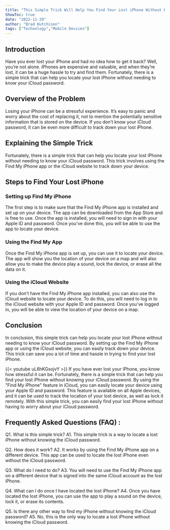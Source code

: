 ```yaml
---
title: "This Simple Trick Will Help You Find Your Lost iPhone Without Knowing Your iCloud Password!"
ShowToc: true 
date: "2022-11-29"
author: "Brad Hutchison" 
tags: ["Technology","Mobile Devices"]
---
```

## Introduction

Have you ever lost your iPhone and had no idea how to get it back? Well, you’re not alone. iPhones are expensive and valuable, and when they’re lost, it can be a huge hassle to try and find them. Fortunately, there is a simple trick that can help you locate your lost iPhone without needing to know your iCloud password. 

## Overview of the Problem

Losing your iPhone can be a stressful experience. It’s easy to panic and worry about the cost of replacing it, not to mention the potentially sensitive information that is stored on the device. If you don’t know your iCloud password, it can be even more difficult to track down your lost iPhone. 

## Explaining the Simple Trick

Fortunately, there is a simple trick that can help you locate your lost iPhone without needing to know your iCloud password. This trick involves using the Find My iPhone app or the iCloud website to track down your device. 

## Steps to Find Your Lost iPhone

### Setting up Find My iPhone

The first step is to make sure that the Find My iPhone app is installed and set up on your device. The app can be downloaded from the App Store and is free to use. Once the app is installed, you will need to sign in with your Apple ID and password. Once you’ve done this, you will be able to use the app to locate your device. 

### Using the Find My App

Once the Find My iPhone app is set up, you can use it to locate your device. The app will show you the location of your device on a map and will also allow you to make the device play a sound, lock the device, or erase all the data on it. 

### Using the iCloud Website

If you don’t have the Find My iPhone app installed, you can also use the iCloud website to locate your device. To do this, you will need to log in to the iCloud website with your Apple ID and password. Once you’ve logged in, you will be able to view the location of your device on a map. 

## Conclusion

In conclusion, this simple trick can help you locate your lost iPhone without needing to know your iCloud password. By setting up the Find My iPhone app or using the iCloud website, you can easily track down your device. This trick can save you a lot of time and hassle in trying to find your lost iPhone.

{{< youtube uL6hKGsojvY >}} 
If you have ever lost your iPhone, you know how stressful it can be. Fortunately, there is a simple trick that can help you find your lost iPhone without knowing your iCloud password. By using the "Find My iPhone" feature in iCloud, you can easily locate your device using your Apple ID and password. This feature is available on all Apple devices, and it can be used to track the location of your lost device, as well as lock it remotely. With this simple trick, you can easily find your lost iPhone without having to worry about your iCloud password.

## Frequently Asked Questions (FAQ) :
Q1. What is this simple trick?
A1. This simple trick is a way to locate a lost iPhone without knowing the iCloud password.

Q2. How does it work?
A2. It works by using the Find My iPhone app on a different device. This app can be used to locate the lost iPhone even without the iCloud password.

Q3. What do I need to do?
A3. You will need to use the Find My iPhone app on a different device that is signed into the same iCloud account as the lost iPhone.

Q4. What can I do once I have located the lost iPhone?
A4. Once you have located the lost iPhone, you can use the app to play a sound on the device, lock it, or erase its contents.

Q5. Is there any other way to find my iPhone without knowing the iCloud password?
A5. No, this is the only way to locate a lost iPhone without knowing the iCloud password.


